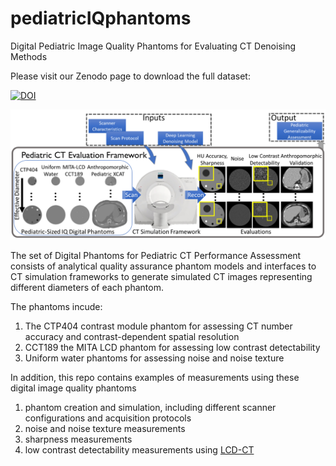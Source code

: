 # pediatricIQphantoms

Digital Pediatric Image Quality Phantoms for Evaluating CT Denoising Methods

Please visit our Zenodo page to download the full dataset:

[![DOI](https://zenodo.org/badge/DOI/10.5281/zenodo.10064036.svg)](https://doi.org/10.5281/zenodo.10064036)

![pediatricIQphantoms summary image](ped_dl_eval_tool.png)

The set of Digital Phantoms for Pediatric CT Performance Assessment consists of analytical quality assurance phantom models and interfaces to CT simulation frameworks to generate simulated CT images representing different diameters of each phantom.

The phantoms incude:

1. The CTP404 contrast module phantom for assessing CT number accuracy and contrast-dependent spatial resolution
2. CCT189 the MITA LCD phantom for assessing low contrast detectability
3. Uniform water phantoms for assessing noise and noise texture

In addition, this repo contains examples of measurements using these digital image quality phantoms

1. phantom creation and simulation, including different scanner configurations and acquisition protocols
2. noise and noise texture measurements
3. sharpness measurements
4. low contrast detectability measurements using [LCD-CT](www.github.com/didsr/lcd_ct)